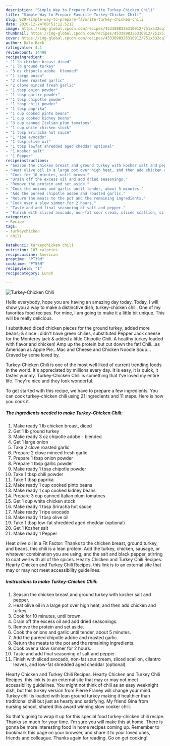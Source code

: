 ```yaml
---
description: "Simple Way to Prepare Favorite Turkey-Chicken Chili"
title: "Simple Way to Prepare Favorite Turkey-Chicken Chili"
slug: 929-simple-way-to-prepare-favorite-turkey-chicken-chili
date: 2020-12-24T00:51:12.521Z
image: https://img-global.cpcdn.com/recipes/4533898326310912/751x532cq70/turkey-chicken-chili-recipe-main-photo.jpg
thumbnail: https://img-global.cpcdn.com/recipes/4533898326310912/751x532cq70/turkey-chicken-chili-recipe-main-photo.jpg
cover: https://img-global.cpcdn.com/recipes/4533898326310912/751x532cq70/turkey-chicken-chili-recipe-main-photo.jpg
author: Dale Beck
ratingvalue: 4.1
reviewcount: 14498
recipeingredient:
- "1 lb chicken breast diced"
- "1 lb ground turkey"
- "3 oz chipotle adobe  blended"
- "1 large onion"
- "2 clove roasted garlic"
- "2 clove minced fresh garlic"
- "1 tbsp onion powder"
- "1 tbsp garlic powder"
- "1 tbsp chipotle powder"
- "1 tbsp chili powder"
- "1 tbsp paprika"
- "1 cup cooked pinto beans"
- "1 cup cooked kidney beans"
- "3 cup canned Italian plum tomatoes"
- "1 cup white chicken stock"
- "1 tbsp Sriracha hot sauce"
- "1 ripe avocado"
- "1 tbsp olive oil"
- "1 tbsp lowfat shredded aged cheddar optional"
- "1 Kosher salt"
- "1 Pepper"
recipeinstructions:
- "Season the chicken breast and ground turkey with kosher salt and pepper."
- "Heat olive oil in a large pot over high heat, and then add chicken and turkey."
- "Cook for 10 minutes, until brown."
- "Drain off the excess oil and add dried seasonings."
- "Remove the protein and set aside."
- "Cook the onions and garlic until tender, about 5 minutes."
- "Add the puréed chipotle adobe and roasted garlic."
- "Return the meats to the pot and the remaining ingredients."
- "Cook over a slow simmer for 2 hours."
- "Taste and add final seasoning of salt and pepper."
- "Finish with sliced avocado, non-fat sour cream, sliced scallion, cilantro leaves, and low-fat shredded aged cheddar (optional)."
categories:
- Recipe
tags:
- turkeychicken
- chili

katakunci: turkeychicken chili 
nutrition: 107 calories
recipecuisine: American
preptime: "PT39M"
cooktime: "PT55M"
recipeyield: "1"
recipecategory: Lunch

---
```



![Turkey-Chicken Chili](https://img-global.cpcdn.com/recipes/4533898326310912/751x532cq70/turkey-chicken-chili-recipe-main-photo.jpg)

Hello everybody, hope you are having an amazing day today. Today, I will show you a way to make a distinctive dish, turkey-chicken chili. One of my favorites food recipes. For mine, I am going to make it a little bit unique. This will be really delicious.

I substituted diced chicken pieces for the ground turkey; added more beans; &amp; since i didn&#39;t have green chilies, substituted Pepper Jack cheese for the Monterey jack &amp; added a little Chipotle Chili. A healthy turkey loaded with flavor and chicken! Amp up the protein but cut down the fat! Chili…as American as Apple Pie…Mac and Cheese and Chicken Noodle Soup…Craved by some loved by.

Turkey-Chicken Chili is one of the most well liked of current trending foods in the world. It's appreciated by millions every day. It is easy, it is quick, it tastes yummy. Turkey-Chicken Chili is something that I've loved my entire life. They're nice and they look wonderful.


To get started with this recipe, we have to prepare a few ingredients. You can cook turkey-chicken chili using 21 ingredients and 11 steps. Here is how you cook it.

<!--inarticleads1-->

##### The ingredients needed to make Turkey-Chicken Chili:

1. Make ready 1 lb chicken breast, diced
1. Get 1 lb ground turkey
1. Make ready 3 oz chipotle adobe - blended
1. Get 1 large onion
1. Take 2 clove roasted garlic
1. Prepare 2 clove minced fresh garlic
1. Prepare 1 tbsp onion powder
1. Prepare 1 tbsp garlic powder
1. Make ready 1 tbsp chipotle powder
1. Take 1 tbsp chili powder
1. Take 1 tbsp paprika
1. Make ready 1 cup cooked pinto beans
1. Make ready 1 cup cooked kidney beans
1. Prepare 3 cup canned Italian plum tomatoes
1. Get 1 cup white chicken stock
1. Make ready 1 tbsp Sriracha hot sauce
1. Make ready 1 ripe avocado
1. Make ready 1 tbsp olive oil
1. Take 1 tbsp low-fat shredded aged cheddar (optional)
1. Get 1 Kosher salt
1. Make ready 1 Pepper


Heat olive oil in a Fit Factor: Thanks to the chicken breast, ground turkey, and beans, this chili is a lean protein. Add the turkey, chicken, sausage, or whatever combination you are using, and the salt and black pepper, stirring to coat well with all of the spices. Hearty Chicken and Turkey Chili Recipes. Hearty Chicken and Turkey Chili Recipes. this link is to an external site that may or may not meet accessibility guidelines. 

<!--inarticleads2-->

##### Instructions to make Turkey-Chicken Chili:

1. Season the chicken breast and ground turkey with kosher salt and pepper.
1. Heat olive oil in a large pot over high heat, and then add chicken and turkey.
1. Cook for 10 minutes, until brown.
1. Drain off the excess oil and add dried seasonings.
1. Remove the protein and set aside.
1. Cook the onions and garlic until tender, about 5 minutes.
1. Add the puréed chipotle adobe and roasted garlic.
1. Return the meats to the pot and the remaining ingredients.
1. Cook over a slow simmer for 2 hours.
1. Taste and add final seasoning of salt and pepper.
1. Finish with sliced avocado, non-fat sour cream, sliced scallion, cilantro leaves, and low-fat shredded aged cheddar (optional).


Hearty Chicken and Turkey Chili Recipes. Hearty Chicken and Turkey Chili Recipes. this link is to an external site that may or may not meet accessibility guidelines. You might not think of chili as an easy weeknight dish, but this turkey version from Pierre Franey will change your mind. Turkey chili is loaded with lean ground turkey making it healthier than traditional chili but just as hearty and satisfying. My friend Gina from nursing school, shared this award winning slow cooker chili. 

So that's going to wrap it up for this special food turkey-chicken chili recipe. Thanks so much for your time. I'm sure you will make this at home. There is gonna be more interesting food in home recipes coming up. Remember to bookmark this page on your browser, and share it to your loved ones, friends and colleague. Thanks again for reading. Go on get cooking!
